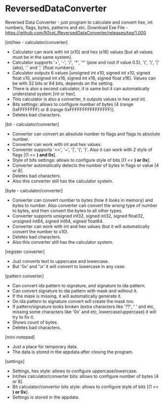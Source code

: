 # ReversedDataConverter
Reversed Data Converter - just program to calculate and convert hex, int numbers, flags, bytes, patterns and etc.
Download Exe File - https://github.com/N1ceL/ReversedDataConverter/releases/tag/1.000

[int/hex - calculator/converter]
+ Calculator can work with int (x10) and hex (x16) values [but all values must be in the same system].
+ Calculator supports '+', '-', '/', '*', '^' (pow and root if value 0.5), '(', ')', '|' (abs), '.' and ',' (float numbers).
+ Calculator outputs 6 values [unsigned int x10, signed int x10, signed float x10, unsigned int x16, signed int x16, signed float x16]. Values can be with 32 bits or 64 bits, depends on the setting.
+ There is also a second calculator, it is same but it can automatically understand system [int or hex].
+ This calculator is also a converter, it outputs values in hex and int.
+ Bits settings: allows to configure number of bytes [4 (range 0xFFFFFFFF) or 8 (range 0xFFFFFFFFFFFFFFFF)].
+ Deletes bad characters.

[bit - calculator/converter]
+ Converter can convert an absolute number to flags and flags to absolute number.
+ Converter can work with int and hex values.
+ Converter supports '<<', '~', '|', '(', ')'. Also it can work with 2 style of flags [(1 << **) and 0x**].
+ Style of bits settings: allows to configure style of bits [(1 << **) or 0x**].
+ Converter automatically detects the number of bytes in flags or value [4 or 8].
+ Deletes bad characters.
+ Also this converter still has the calculator system.

[byte - calculator/converter]
+ Converter can convert number to bytes (how it looks in memory) and bytes to number. Also converter can convert the wrong type of number to bytes, and then convert the bytes to all other types.
+ Converter supports unsigned int32, signed int32, signed float32, unsigned int64, signed int64, signed float64.
+ Converter can work with int and hex values (but it will automatically convert the number to x10).
+ Deletes bad characters.
+ Also this converter still has the calculator system.

[register converter]
+ Just converts text to uppercase and lowercase.
+ But '0x' and '\x' it will convert to lowercase in any case.

[pattern converter]
+ Can convert ida pattern to signature, and signature to ida pattern.
+ Can convert signature to ida pattern with mask and without it.
+ If the mask is missing, it will automatically generate it.
+ On ida pattern to signature convert will create the mask too.
+ If pattern/signature looks broken (extra characters like '??', '  ' and etc, missing some characters like '0x' and etc, lowercase/uppercase) it will try to fix it.
+ Shows count of bytes.
+ Deletes bad characters.

[mini notepad]
+ Just a place for temporary data.
+ The data is stored in the appdata after closing the program. 

[settings]
+ Settings, hex style: allows to configure uppercase/lowercase.
+ Int/hex calculator/converter bits: allows to configure number of bytes [4 or 8].
+ Bit calculator/convertor bits style: allows to configure style of bits [(1 << ****) or 0x****].
+ Settings is stored in the appdata. 


